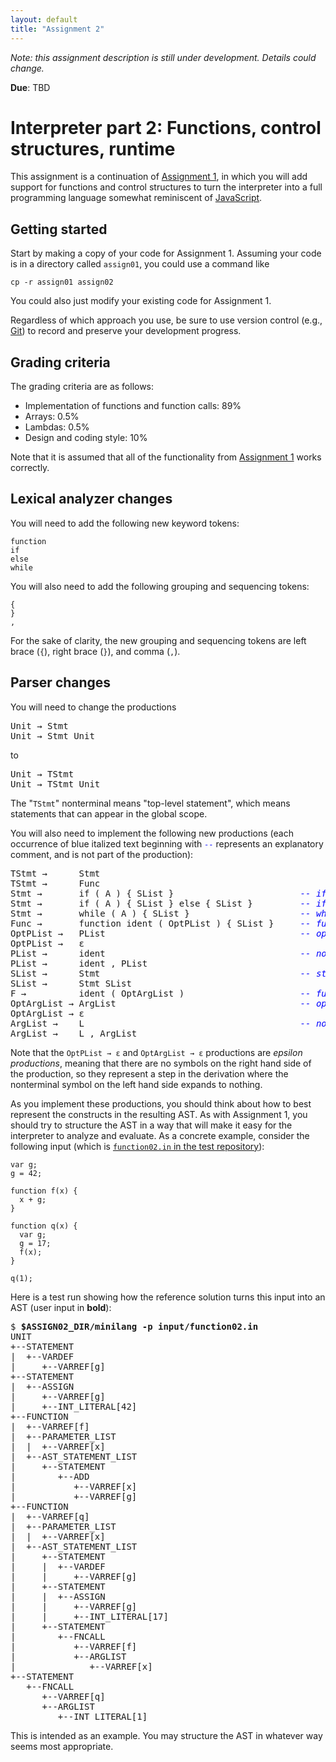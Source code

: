 ```yaml
---
layout: default
title: "Assignment 2"
---
```


*Note: this assignment description is still under development. Details
could change.*

**Due**: TBD

# Interpreter part 2: Functions, control structures, runtime

This assignment is a continuation of [Assignment 1](assign01.html), in which
you will add support for functions and control structures to turn the
interpreter into a full programming language somewhat reminiscent of
[JavaScript](https://en.wikipedia.org/wiki/JavaScript).

## Getting started

Start by making a copy of your code for Assignment 1. Assuming your
code is in a directory called `assign01`, you could use a command like

```
cp -r assign01 assign02
```

You could also just modify your existing code for Assignment 1.

Regardless of which approach you use, be sure to use version control
(e.g., [Git](https://git-scm.com/)) to record and preserve your
development progress.

## Grading criteria

The grading criteria are as follows:

* Implementation of functions and function calls: 89%
* Arrays: 0.5%
* Lambdas: 0.5%
* Design and coding style: 10%

Note that it is assumed that all of the functionality from
[Assignment 1](assign01.html) works correctly.

## Lexical analyzer changes

You will need to add the following new keyword tokens:

```
function
if
else
while
```

You will also need to add the following grouping and sequencing tokens:

```
{
}
,
```

For the sake of clarity, the new grouping and sequencing tokens are
left brace (`{`), right brace (`}`), and comma (`,`).

## Parser changes

You will need to change the productions

<div class='highlighter-rouge'><pre>
Unit &rarr; Stmt
Unit &rarr; Stmt Unit
</pre></div>

to

<div class='highlighter-rouge'><pre>
Unit &rarr; TStmt
Unit &rarr; TStmt Unit
</pre></div>

The "`TStmt`" nonterminal means "top-level statement", which means statements
that can appear in the global scope.

You will also need to implement the following new productions
(each occurrence of blue italized text beginning with <code><i style="color:blue;">--</i></code>
represents an explanatory comment, and is not part of the production):

<div class='highlighter-rouge'><pre>
TStmt &rarr;      Stmt
TStmt &rarr;      Func
Stmt &rarr;       if ( A ) { SList }                        <i style="color:blue;">-- if statement</i>
Stmt &rarr;       if ( A ) { SList } else { SList }         <i style="color:blue;">-- if/else statement </i>
Stmt &rarr;       while ( A ) { SList }                     <i style="color:blue;">-- while loop</i>
Func &rarr;       function ident ( OptPList ) { SList }     <i style="color:blue;">-- function definition</i>
OptPList &rarr;   PList                                     <i style="color:blue;">-- optional parameter list</i>
OptPList &rarr;   ε
PList &rarr;      ident                                     <i style="color:blue;">-- nonempty parameter list</i>
PList &rarr;      ident , PList
SList &rarr;      Stmt                                      <i style="color:blue;">-- statement list</i>
SList &rarr;      Stmt SList
F &rarr;          ident ( OptArgList )                      <i style="color:blue;">-- function call</i>
OptArgList &rarr; ArgList                                   <i style="color:blue;">-- optional argument list</i>
OptArgList &rarr; ε
ArgList &rarr;    L                                         <i style="color:blue;">-- nonempty argument list</i>
ArgList &rarr;    L , ArgList
</pre></div>

Note that the <code class='highlighter-rouge'>OptPList &rarr; ε</code> and
<code class='highlighter-rouge'>OptArgList &rarr; ε</code> productions are
*epsilon productions*, meaning that there are no symbols on the right
hand side of the production, so they represent a step in the derivation
where the nonterminal symbol on the left hand side expands to nothing.

As you implement these productions, you should think about how to best
represent the constructs in the resulting AST. As with Assignment 1,
you should try to structure the AST in a way that will make it
easy for the interpreter to analyze and evaluate.  As a concrete example,
consider the following input (which is [`function02.in` in the
test repository](https://github.com/jhucompilers/fall2022-tests/blob/main/assign02/input/function02.in)):

```
var g;
g = 42;

function f(x) {
  x + g;
}

function q(x) {
  var g;
  g = 17;
  f(x);
}

q(1);
```

Here is a test run showing how the reference solution turns this input
into an AST (user input in **bold**):

<div class='highlighter-rouge'><pre>
$ <b>$ASSIGN02_DIR/minilang -p input/function02.in</b>
UNIT
+--STATEMENT
|  +--VARDEF
|     +--VARREF[g]
+--STATEMENT
|  +--ASSIGN
|     +--VARREF[g]
|     +--INT_LITERAL[42]
+--FUNCTION
|  +--VARREF[f]
|  +--PARAMETER_LIST
|  |  +--VARREF[x]
|  +--AST_STATEMENT_LIST
|     +--STATEMENT
|        +--ADD
|           +--VARREF[x]
|           +--VARREF[g]
+--FUNCTION
|  +--VARREF[q]
|  +--PARAMETER_LIST
|  |  +--VARREF[x]
|  +--AST_STATEMENT_LIST
|     +--STATEMENT
|     |  +--VARDEF
|     |     +--VARREF[g]
|     +--STATEMENT
|     |  +--ASSIGN
|     |     +--VARREF[g]
|     |     +--INT_LITERAL[17]
|     +--STATEMENT
|        +--FNCALL
|           +--VARREF[f]
|           +--ARGLIST
|              +--VARREF[x]
+--STATEMENT
   +--FNCALL
      +--VARREF[q]
      +--ARGLIST
         +--INT_LITERAL[1]
</pre></div>

This is intended as an example. You may structure the AST in whatever way
seems most appropriate.
